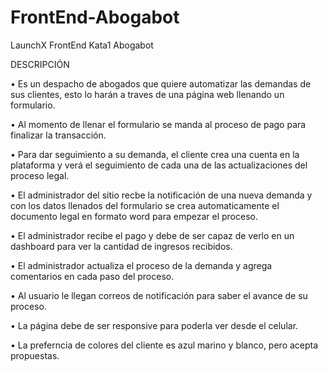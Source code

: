 # FrontEnd-Abogabot
LaunchX FrontEnd Kata1 Abogabot

DESCRIPCIÓN

•	Es un despacho de abogados que quiere automatizar las demandas de sus clientes, esto lo harán a traves de una página web llenando un formulario.

•	Al momento de llenar el formulario se manda al proceso de pago para finalizar la transacción.

•	Para dar seguimiento a su demanda, el cliente crea una cuenta en la plataforma y verá el seguimiento de cada una de las actualizaciones del proceso legal.

•	El administrador del sitio recbe la notificación de una nueva demanda y con los datos llenados del formulario se crea automaticamente el documento legal en formato word para empezar el proceso.

•	El administrador recibe el pago y debe de ser capaz de verlo en un dashboard para ver la cantidad de ingresos recibidos.

•	El administrador actualiza el proceso de la demanda y agrega comentarios en cada paso del proceso.

•	Al usuario le llegan correos de notificación para saber el avance de su proceso.

•	La página debe de ser responsive para poderla ver desde el celular.

•	La preferncia de colores del cliente es azul marino y blanco, pero acepta propuestas.
